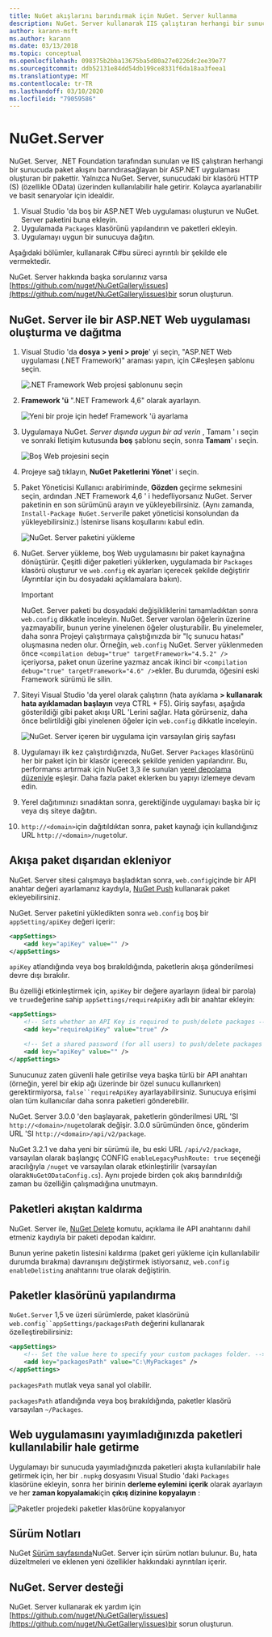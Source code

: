 ```yaml
---
title: NuGet akışlarını barındırmak için NuGet. Server kullanma
description: NuGet. Server kullanarak IIS çalıştıran herhangi bir sunucuda NuGet paket akışı oluşturma ve barındırma, paketleri HTTP ve OData aracılığıyla kullanılabilir hale getirme.
author: karann-msft
ms.author: karann
ms.date: 03/13/2018
ms.topic: conceptual
ms.openlocfilehash: 098375b2bba13675ba5d80a27e0226dc2ee39e77
ms.sourcegitcommit: ddb52131e84dd54db199ce8331f6da18aa3feea1
ms.translationtype: MT
ms.contentlocale: tr-TR
ms.lasthandoff: 03/10/2020
ms.locfileid: "79059586"
---
```

# <a name="nugetserver"></a>NuGet.Server

NuGet. Server, .NET Foundation tarafından sunulan ve IIS çalıştıran herhangi bir sunucuda paket akışını barındırasağlayan bir ASP.NET uygulaması oluşturan bir pakettir. Yalnızca NuGet. Server, sunucudaki bir klasörü HTTP (S) (özellikle OData) üzerinden kullanılabilir hale getirir. Kolayca ayarlanabilir ve basit senaryolar için idealdir.

1. Visual Studio 'da boş bir ASP.NET Web uygulaması oluşturun ve NuGet. Server paketini buna ekleyin.
1. Uygulamada `Packages` klasörünü yapılandırın ve paketleri ekleyin.
1. Uygulamayı uygun bir sunucuya dağıtın.

Aşağıdaki bölümler, kullanarak C#bu süreci ayrıntılı bir şekilde ele vermektedir.

NuGet. Server hakkında başka sorularınız varsa [https://github.com/nuget/NuGetGallery/issues](https://github.com/nuget/NuGetGallery/issues)bir sorun oluşturun.

## <a name="create-and-deploy-an-aspnet-web-application-with-nugetserver"></a>NuGet. Server ile bir ASP.NET Web uygulaması oluşturma ve dağıtma

1. Visual Studio 'da **dosya > yeni > proje**' yi seçin, "ASP.NET Web uygulaması (.NET Framework)" araması yapın, için C#eşleşen şablonu seçin.

    ![.NET Framework Web projesi şablonunu seçin](media/Hosting_00-NuGet.Server-ProjectType.png)

1. **Framework 'ü** ".NET Framework 4,6" olarak ayarlayın.

    ![Yeni bir proje için hedef Framework 'ü ayarlama](media/Hosting_01-NuGet.Server-Set4.6.png)

1. Uygulamaya NuGet. *Server dışında uygun bir ad verin* , Tamam ' ı seçin ve sonraki Iletişim kutusunda **boş** şablonu seçin, sonra **Tamam**' ı seçin.

    ![Boş Web projesini seçin](media/Hosting_02-NuGet.Server-Empty.png)

1. Projeye sağ tıklayın, **NuGet Paketlerini Yönet**' i seçin.

1. Paket Yöneticisi Kullanıcı arabiriminde, **Gözden** geçirme sekmesini seçin, ardından .NET Framework 4,6 ' i hedefliyorsanız NuGet. Server paketinin en son sürümünü arayın ve yükleyebilirsiniz. (Aynı zamanda, `Install-Package NuGet.Server`ile paket yöneticisi konsolundan da yükleyebilirsiniz.) İstenirse lisans koşullarını kabul edin.

    ![NuGet. Server paketini yükleme](media/Hosting_03-NuGet.Server-Package.png)

1. NuGet. Server yükleme, boş Web uygulamasını bir paket kaynağına dönüştürür. Çeşitli diğer paketleri yüklerken, uygulamada bir `Packages` klasörü oluşturur ve `web.config` ek ayarları içerecek şekilde değiştirir (Ayrıntılar için bu dosyadaki açıklamalara bakın).

    > [!Important]
    > NuGet. Server paketi bu dosyadaki değişikliklerini tamamladıktan sonra `web.config` dikkatle inceleyin. NuGet. Server varolan öğelerin üzerine yazmayabilir, bunun yerine yinelenen öğeler oluşturabilir. Bu yinelemeler, daha sonra Projeyi çalıştırmaya çalıştığınızda bir "Iç sunucu hatası" oluşmasına neden olur. Örneğin, `web.config` NuGet. Server yüklenmeden önce `<compilation debug="true" targetFramework="4.5.2" />` içeriyorsa, paket onun üzerine yazmaz ancak ikinci bir `<compilation debug="true" targetFramework="4.6" />`ekler. Bu durumda, öğesini eski Framework sürümü ile silin.

1. Siteyi Visual Studio 'da yerel olarak çalıştırın (hata ayıklama **> kullanarak hata ayıklamadan başlayın** veya CTRL + F5). Giriş sayfası, aşağıda gösterildiği gibi paket akışı URL 'Lerini sağlar. Hata görürseniz, daha önce belirtildiği gibi yinelenen öğeler için `web.config` dikkatle inceleyin.

    ![NuGet. Server içeren bir uygulama için varsayılan giriş sayfası](media/Hosting_04-NuGet.Server-FeedHomePage.png)

1.  Uygulamayı ilk kez çalıştırdığınızda, NuGet. Server `Packages` klasörünü her bir paket için bir klasör içerecek şekilde yeniden yapılandırır. Bu, performansı artırmak için NuGet 3,3 ile sunulan [yerel depolama düzeniyle](https://blog.nuget.org/20151118/nuget-3.3.html#folder-based-repository-commands) eşleşir. Daha fazla paket eklerken bu yapıyı izlemeye devam edin.

1. Yerel dağıtımınızı sınadıktan sonra, gerektiğinde uygulamayı başka bir iç veya dış siteye dağıtın.

1. `http://<domain>`için dağıtıldıktan sonra, paket kaynağı için kullandığınız URL `http://<domain>/nuget`olur.

## <a name="adding-packages-to-the-feed-externally"></a>Akışa paket dışarıdan ekleniyor

NuGet. Server sitesi çalışmaya başladıktan sonra, `web.config`içinde bir API anahtar değeri ayarlamanız kaydıyla, [NuGet Push](../reference/cli-reference/cli-ref-push.md) kullanarak paket ekleyebilirsiniz.

NuGet. Server paketini yükledikten sonra `web.config` boş bir `appSetting/apiKey` değeri içerir:

```xml
<appSettings>
    <add key="apiKey" value="" />
</appSettings>
```

`apiKey` atlandığında veya boş bırakıldığında, paketlerin akışa gönderilmesi devre dışı bırakılır.

Bu özelliği etkinleştirmek için, `apiKey` bir değere ayarlayın (ideal bir parola) ve `true`değerine sahip `appSettings/requireApiKey` adlı bir anahtar ekleyin:

```xml
<appSettings>
    <!-- Sets whether an API Key is required to push/delete packages -->
    <add key="requireApiKey" value="true" />

    <!-- Set a shared password (for all users) to push/delete packages -->
    <add key="apiKey" value="" />
</appSettings>
```

Sunucunuz zaten güvenli hale getirilse veya başka türlü bir API anahtarı (örneğin, yerel bir ekip ağı üzerinde bir özel sunucu kullanırken) gerektirmiyorsa, `false``requireApiKey` ayarlayabilirsiniz. Sunucuya erişimi olan tüm kullanıcılar daha sonra paketleri gönderebilir.

NuGet. Server 3.0.0 'den başlayarak, paketlerin gönderilmesi URL 'SI `http://<domain>/nuget`olarak değişir. 3\.0.0 sürümünden önce, gönderim URL 'SI `http://<domain>/api/v2/package`.

NuGet 3.2.1 ve daha yeni bir sürümü ile, bu eski URL `/api/v2/package`, varsayılan olarak başlangıç CONFIG `enableLegacyPushRoute: true` seçeneği aracılığıyla `/nuget` ve varsayılan olarak etkinleştirilir (varsayılan olarak`NuGetODataConfig.cs`). Aynı projede birden çok akış barındırıldığı zaman bu özelliğin çalışmadığına unutmayın.

## <a name="removing-packages-from-the-feed"></a>Paketleri akıştan kaldırma

NuGet. Server ile, [NuGet Delete](../reference/cli-reference/cli-ref-delete.md) komutu, açıklama ile API anahtarını dahil etmeniz kaydıyla bir paketi depodan kaldırır.

Bunun yerine paketin listesini kaldırma (paket geri yükleme için kullanılabilir durumda bırakma) davranışını değiştirmek istiyorsanız, `web.config` `enableDelisting` anahtarını true olarak değiştirin.

## <a name="configuring-the-packages-folder"></a>Paketler klasörünü yapılandırma

`NuGet.Server` 1,5 ve üzeri sürümlerde, paket klasörünü `web.config``appSettings/packagesPath` değerini kullanarak özelleştirebilirsiniz:

```xml
<appSettings>
    <!-- Set the value here to specify your custom packages folder. -->
    <add key="packagesPath" value="C:\MyPackages" />
</appSettings>
```

`packagesPath` mutlak veya sanal yol olabilir.

`packagesPath` atlandığında veya boş bırakıldığında, paketler klasörü varsayılan `~/Packages`.

## <a name="making-packages-available-when-you-publish-the-web-app"></a>Web uygulamasını yayımladığınızda paketleri kullanılabilir hale getirme

Uygulamayı bir sunucuda yayımladığınızda paketleri akışta kullanılabilir hale getirmek için, her bir `.nupkg` dosyasını Visual Studio 'daki `Packages` klasörüne ekleyin, sonra her birinin **derleme eylemini** **içerik** olarak ayarlayın ve her **zaman kopyalamak**için **çıkış dizinine kopyalayın** :

![Paketler projedeki paketler klasörüne kopyalanıyor](media/Hosting_05-NuGet.Server-Package-Folder.png)

## <a name="release-notes"></a>Sürüm Notları

NuGet [Sürüm sayfasında](https://github.com/NuGet/NuGet.Server/releases)NuGet. Server için sürüm notları bulunur.
Bu, hata düzeltmeleri ve eklenen yeni özellikler hakkındaki ayrıntıları içerir.

## <a name="nugetserver-support"></a>NuGet. Server desteği

NuGet. Server kullanarak ek yardım için [https://github.com/nuget/NuGetGallery/issues](https://github.com/nuget/NuGetGallery/issues)bir sorun oluşturun.
